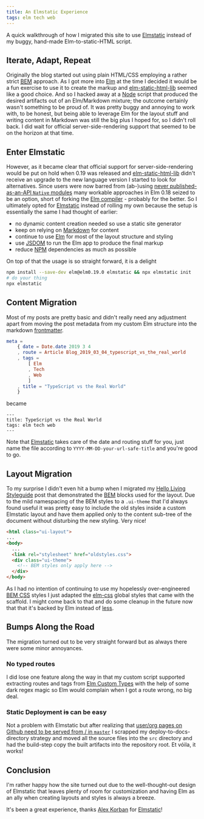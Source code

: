 ```yaml
---
title: An Elmstatic Experience
tags: elm tech web
---
```


A quick walkthrough of how I migrated this site to use [Elmstatic][elmstatic] instead of my buggy, hand-made Elm-to-static-HTML script.

## Iterate, Adapt, Repeat
Originally the blog started out using plain HTML/CSS employing a rather strict [<abbr title="Block-Element-Modifier">BEM</abbr>][bem] approach. As I got more into [Elm][elm] at the time I decided it would be a fun exercise to use it to create the markup and [elm-static-html-lib][] seemed like a good choice. And so I hacked away at a [Node][nodejs] script that produced the desired artifacts out of an Elm/Markdown mixture; the outcome certainly wasn't something to be proud of. It was pretty buggy and annoying to work with, to be honest, but being able to leverage Elm for the layout stuff and writing content in Markdown was still the big plus I hoped for, so I didn't roll back. I did wait for official server-side-rendering support that seemed to be on the horizon at that time.

## Enter Elmstatic
However, as it became clear that official support for server-side-rendering would be put on hold when 0.19 was released and [elm-static-html-lib][] didn't receive an upgrade to the new language version I started to look for alternatives. Since users were now barred from (ab-)using [never published-as-an-API `Native` modules][elm-native-modules] many workable approaches in Elm 0.18 seized to be an option, short of forking the [Elm compiler][elm-compiler] - probably for the better. So I ultimately opted for [Elmstatic][elmstatic] instead of rolling my own because the setup is essentially the same I had thought of earlier:

* no dynamic content creation needed so use a static site generator
* keep on relying on [Markdown][markdown] for content
* continue to use [Elm][elm] for most of the layout structure and styling
* use [JSDOM][jsdom] to run the Elm app to produce the final markup
* reduce [NPM][npm] dependencies as much as possible

On top of that the usage is so straight forward, it is a delight

```bash
npm install --save-dev elm@elm0.19.0 elmstatic && npx elmstatic init
# do your thing
npx elmstatic
```

## Content Migration
Most of my posts are pretty basic and didn't really need any adjustment apart from moving the post metadata from my custom Elm structure into the markdown [frontmatter][].

```elm
meta =
    { date = Date.date 2019 3 4
    , route = Article Blog_2019_03_04_typescript_vs_the_real_world
    , tags =
        [ Elm
        , Tech
        , Web
        ]
    , title = "TypeScript vs the Real World"
    }
```
became
```
---
title: TypeScript vs the Real World
tags: elm tech web
---
```

Note that [Elmstatic][elmstatic] takes care of the date and routing stuff for you, just name the file according to `YYYY-MM-DD-your-url-safe-title` and you're good to go.

## Layout Migration

To my surprise I didn't even hit a bump when I migrated my [Hello Living Styleguide](/posts/2017-01-18-hello-living-style-guide) post that demonstrated the [BEM][bem] blocks used for the layout. Due to the mild namespacing of the BEM styles to a `.ui-theme` that I'd always found useful it was pretty easy to include the old styles inside a custom Elmstatic layout and have them applied only to the content sub-tree of the document without disturbing the new styling. Very nice!

```html
<html class="ui-layout">
...
<body>
  ...
  <link rel="stylesheet" href="oldstyles.css">
  <div class="ui-theme">
    <!-- BEM styles only apply here -->
  </div>
</body>

```

As I had no intention of continuing to use my hopelessly over-engineered [BEM CSS][bem] styles I just adapted the [elm-css][] global styles that came with the scaffold. I might come back to that and do some cleanup in the future now that that it's backed by Elm instead of [less][lesscss].

## Bumps Along the Road
The migration turned out to be very straight forward but as always there were some minor annoyances.

### No typed routes
I did lose one feature along the way in that my custom script supported extracting routes and tags from [Elm Custom Types][elm-custom-types] with the help of some dark regex magic so Elm would complain when I got a route wrong, no big deal.

### Static Deployment <strike>is</strike> can be easy
Not a problem with Elmstatic but after realizing that [user/org pages on Github need to be served from / in `master`][ghpages-from-master] I scrapped my deploy-to-docs-directory strategy and moved all the source files into the `src` directory and had the build-step copy the built artifacts into the repository root. Et vóila, it works!

## Conclusion
I'm rather happy how the site turned out due to the well-thought-out design of Elmstatic that leaves plenty of room for customization and having Elm as an ally when creating layouts and styles is always a breeze.

It's been a great experience, thanks [Alex Korban][ext-korban] for [Elmstatic][elmstatic]!


[bem]: http://getbem.com/introduction/
[elm]: https://www.elm-lang.org
[elm-compiler]: https://github.com/elm/compiler
[elm-css]: https://github.com/rtfeldman/elm-css
[elm-custom-types]: https://guide.elm-lang.org/types/custom_types.html
[elm-native-modules]: https://discourse.elm-lang.org/t/native-code-in-0-19/826
[elm-static-html-lib]: https://github.com/eeue56/elm-static-html-lib
[elmstatic]: https://github.com/alexkorban/elmstatic
[ext-korban]: https://korban.net
[frontmatter]: https://jekyllrb.com/docs/front-matter/
[github]: https://github.com
[ghpages-from-master]: https://help.github.com/en/articles/user-organization-and-project-pages#user-and-organization-pages-sites
[lesscss]: http://lesscss.org/
[jsdom]: https://github.com/jsdom/jsdom
[nodejs]: https://www.nodejs.org
[npm]: https://npmjs.com
[markdown]: https://daringfireball.net/projects/markdown/syntax

